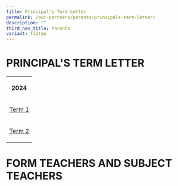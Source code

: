 ```yaml
---
title: Principal's Term Letter
permalink: /our-partners/parents/principals-term-letter/
description: ""
third_nav_title: Parents
variant: tiptap
---
```

<h1><strong>PRINCIPAL'S TERM LETTER</strong></h1>
<table style="minWidth: 25px">
<colgroup>
<col>
</colgroup>
<tbody>
<tr>
<th rowspan="1" colspan="1">
<p>2024</p>
</th>
</tr>
<tr>
<td rowspan="1" colspan="1">
<p><a href="/files/Term Letters/2024/term 1 letter 2024.pdf" rel="noopener noreferrer nofollow" target="_blank">Term 1</a>
</p>
</td>
</tr>
<tr>
<td rowspan="1" colspan="1">
<p><a href="/files/Term Letters/2024/Term_2_Letter_2024.pdf" rel="noopener noreferrer nofollow" target="_blank">Term 2</a>
</p>
</td>
</tr>
</tbody>
</table>
<p></p>
<h1><strong>FORM TEACHERS AND SUBJECT TEACHERS</strong></h1>
<p></p>
<p></p>